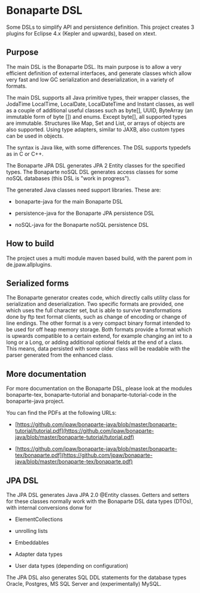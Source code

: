 Bonaparte DSL
=============

Some DSLs to simplify API and persistence definition.
This project creates 3 plugins for Eclipse 4.x (Kepler and upwards), based on xtext.


## Purpose

The main DSL is the Bonaparte DSL. Its main purpose is to allow a very efficient definition
of external interfaces, and generate classes which allow very fast and low GC serialization and deserialization,
in a variety of formats.

The main DSL supports all Java primitive types, their wrapper classes, the JodaTime LocalTime, LocalDate, LocalDateTime and Instant classes,
as well as a couple of additional useful classes such as byte[], UUID, ByteArray (an immutable form of byte []) and enums. Except byte[], all supported types are immutable. Structures like Map, Set and List, or arrays of objects are also supported.
Using type adapters, similar to JAXB, also custom types can be used in objects.


The syntax is Java like, with some differences. The DSL supports typedefs as in C or C++.

The Bonaparte JPA DSL generates JPA 2 Entity classes for the specified types. The Bonaparte noSQL DSL generates access classes for
some noSQL databases (this DSL is "work in progress").

The generated Java classes need support libraries. These are:

* bonaparte-java for the main Bonaparte DSL

* persistence-java for the Bonaparte JPA persistence DSL

* noSQL-java for the Bonaparte noSQL persistence DSL



## How to build

The project uses a multi module maven based build, with the parent pom in de.jpaw.allplugins.


## Serialized forms

The Bonaparte generator creates code, which directly calls utility class for serialization and deserialization.
Two specific formats are provided, one which uses the full character set, but is able to survive transformations done
by ftp text format clients, such as change of encoding or change of line endings. The other format is a very compact binary
format intended to be used for off heap memory storage. Both formats provide a format which is upwards compatible to a certain extend,
for example changing an int to a long or a Long, or adding additional optional fields at the end of a class.
This means, data persisted with some older class will be readable with the parser generated from the enhanced class.

## More documentation

For more documentation on the Bonaparte DSL, please look at the modules bonaparte-tex, bonaparte-tutorial and bonaparte-tutorial-code in the bonaparte-java project.

You can find the PDFs at the following URLs:

* [https://github.com/jpaw/bonaparte-java/blob/master/bonaparte-tutorial/tutorial.pdf](https://github.com/jpaw/bonaparte-java/blob/master/bonaparte-tutorial/tutorial.pdf)

* [https://github.com/jpaw/bonaparte-java/blob/master/bonaparte-tex/bonaparte.pdf](https://github.com/jpaw/bonaparte-java/blob/master/bonaparte-tex/bonaparte.pdf)

## JPA DSL

The JPA DSL generates Java JPA 2.0 @Entity classes. Getters and setters for these classes normally work with the Bonaparte DSL data types (DTOs), with internal conversions donw for

* ElementCollections

* unrolling lists

* Embeddables

* Adapter data types

* User data types (depending on configuration)

The JPA DSL also generates SQL DDL statements for the database types Oracle, Postgres, MS SQL Server and (experimentally) MySQL.
